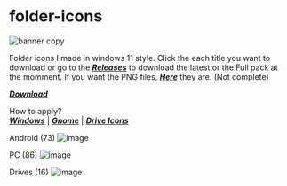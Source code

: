 # folder-icons
![banner copy](https://user-images.githubusercontent.com/68902530/201043851-842223bf-1c63-47ca-b122-543bd29a5a52.png)

Folder icons I made in windows 11 style.
Click the each title you want to download or go to the [***Releases***](https://github.com/sameerasw/folder-icons/releases) to download the latest or the Full pack at the momment.
If you want the PNG files, [***Here***](https://github.com/sameerasw/folder-icons/tree/main/PNGs) they are. (Not complete)

[***Download***](https://github.com/sameerasw/folder-icons/releases/latest/)

How to apply?           
[***Windows***](https://t.me/tidwib/81) | 
[***Gnome***](https://t.me/tidwib/84) | 
[***Drive Icons***](https://t.me/tidwib/344)

Android (73)
![image](https://user-images.githubusercontent.com/68902530/201514681-310fff0c-05bc-4608-99b8-dc8043f796ab.png)


PC (86)
![image](https://user-images.githubusercontent.com/68902530/201514652-ecbc421f-2405-4afe-aef6-652c3d3f34d7.png)


Drives (16)
![image](https://user-images.githubusercontent.com/68902530/201514580-2605b753-b992-43f0-b38f-c46156ac1edb.png)
